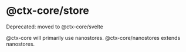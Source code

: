 # @ctx-core/store

Deprecated: moved to @ctx-core/svelte

@ctx-core will primarily use nanostores. @ctx-core/nanostores extends nanostores.
